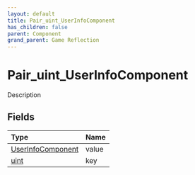 ```yaml
---
layout: default
title: Pair_uint_UserInfoComponent
has_children: false
parent: Component
grand_parent: Game Reflection
---
```

# Pair_uint_UserInfoComponent
Description 

## Fields
| Type | Name |
|:-------------|:--------------|
| [UserInfoComponent](/game-reflection/components/user_info_component.md) | value |
| [uint](/game-reflection/components/uint.md) | key |
